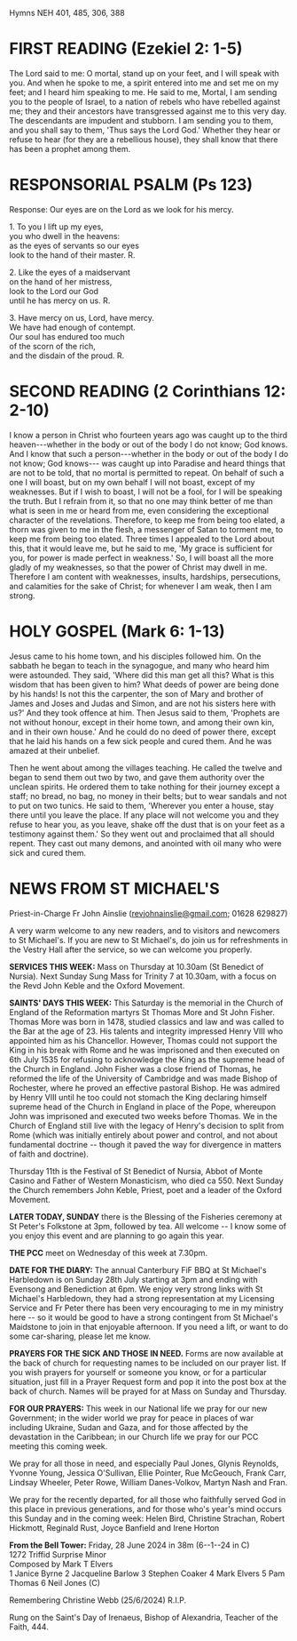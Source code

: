 Hymns NEH 401, 485, 306, 388

# FIRST READING (Ezekiel 2: 1-5)

The Lord said to me: O mortal, stand up on your feet, and I will speak
with you. And when he spoke to me, a spirit entered into me and set me
on my feet; and I heard him speaking to me. He said to me, Mortal, I am
sending you to the people of Israel, to a nation of rebels who have
rebelled against me; they and their ancestors have transgressed against
me to this very day. The descendants are impudent and stubborn. I am
sending you to them, and you shall say to them, 'Thus says the
Lord God.' Whether they hear or refuse to hear (for they are a
rebellious house), they shall know that there has been a prophet among
them.

# RESPONSORIAL PSALM (Ps 123)

Response: Our eyes are on the Lord as we look for his mercy.

1\.  To you I lift up my eyes,\
you who dwell in the heavens:\
as the eyes of servants so our eyes\
look to the hand of their master. R.

2\. Like the eyes of a maidservant\
on the hand of her mistress,\
look to the Lord our God\
until he has mercy on us.  R.

3\. Have mercy on us, Lord, have mercy.\
We have had enough of contempt.\
Our soul has endured too much\
of the scorn of the rich,\
and the disdain of the proud. R.

# SECOND READING (2 Corinthians 12: 2-10)

I know a person in Christ who fourteen years ago was caught up to the
third heaven---whether in the body or out of the body I do not know; God
knows. And I know that such a person---whether in the body or out of the
body I do not know; God knows--- was caught up into Paradise and heard
things that are not to be told, that no mortal is permitted to
repeat. On behalf of such a one I will boast, but on my own behalf I
will not boast, except of my weaknesses. But if I wish to boast, I will
not be a fool, for I will be speaking the truth. But I refrain from it,
so that no one may think better of me than what is seen in me or heard
from me, even considering the exceptional character of the revelations.
Therefore, to keep me from being too elated, a thorn was given to me in
the flesh, a messenger of Satan to torment me, to keep me from being too
elated. Three times I appealed to the Lord about this, that it would
leave me, but he said to me, 'My grace is sufficient for you, for
power is made perfect in weakness.' So, I will boast all the more gladly
of my weaknesses, so that the power of Christ may dwell in me. Therefore
I am content with weaknesses, insults, hardships, persecutions, and
calamities for the sake of Christ; for whenever I am weak, then I am
strong.

# HOLY GOSPEL (Mark 6: 1-13)

Jesus came to his home town, and his disciples followed him. On the
sabbath he began to teach in the synagogue, and many who heard him were
astounded. They said, 'Where did this man get all this? What is this
wisdom that has been given to him? What deeds of power are being done by
his hands! Is not this the carpenter, the son of Mary and brother of
James and Joses and Judas and Simon, and are not his sisters here with
us?' And they took offence at him. Then Jesus said to them, 'Prophets
are not without honour, except in their home town, and among their own
kin, and in their own house.' And he could do no deed of power there,
except that he laid his hands on a few sick people and cured them. And
he was amazed at their unbelief.

Then he went about among the villages teaching. He called the twelve and
began to send them out two by two, and gave them authority over the
unclean spirits. He ordered them to take nothing for their journey
except a staff; no bread, no bag, no money in their belts; but to wear
sandals and not to put on two tunics. He said to them, 'Wherever you
enter a house, stay there until you leave the place. If any place will
not welcome you and they refuse to hear you, as you leave, shake off the
dust that is on your feet as a testimony against them.' So they went out
and proclaimed that all should repent. They cast out many demons, and
anointed with oil many who were sick and cured them.

# NEWS FROM ST MICHAEL'S

Priest-in-Charge Fr John Ainslie
([revjohnainslie@gmail.com](mailto:revjohnainslie@gmail.com);
01628 629827)

A very warm welcome to any new readers, and to visitors and
newcomers to St Michael's. If you are new to St Michael's, do join us
for refreshments in the Vestry Hall after the service, so we can welcome
you properly.

**SERVICES THIS WEEK:** Mass on Thursday at 10.30am (St Benedict of
Nursia). Next Sunday Sung Mass for Trinity 7 at 10.30am, with a focus on
the Revd John Keble and the Oxford Movement.

**SAINTS' DAYS THIS WEEK:** This Saturday is the memorial in the Church
of England of the Reformation martyrs St Thomas More and St John Fisher.
Thomas More was born in 1478, studied classics and law and was called to
the Bar at the age of 23. His talents and integrity impressed Henry VIII
who appointed him as his Chancellor. However, Thomas could not support
the King in his break with Rome and he was imprisoned and then executed
on 6th July 1535 for refusing to acknowledge the King as the supreme
head of the Church in England. John Fisher was a close friend of Thomas,
he reformed the life of the University of Cambridge and was made Bishop
of Rochester, where he proved an effective pastoral Bishop. He was
admired by Henry VIII until he too could not stomach the King declaring
himself supreme head of the Church in England in place of the Pope,
whereupon John was imprisoned and executed two weeks before Thomas. We
in the Church of England still live with the legacy of Henry's decision
to split from Rome (which was initially entirely about power and
control, and not about fundamental doctrine -- though it paved the way
for divergence in matters of faith and doctrine).

Thursday 11th is the Festival of St Benedict of Nursia, Abbot of Monte
Casino and Father of Western Monasticism, who died ca 550. Next Sunday
the Church remembers John Keble, Priest, poet and a leader of the Oxford
Movement.

**LATER TODAY, SUNDAY** there is the Blessing of the Fisheries ceremony
at St Peter's Folkstone at 3pm, followed by tea. All welcome -- I know
some of you enjoy this event and are planning to go again this year.

**THE PCC** meet on Wednesday of this week at 7.30pm.

**DATE FOR THE DIARY:** The annual Canterbury FiF BBQ at St Michael's
Harbledown is on Sunday 28th July starting at 3pm and ending with
Evensong and Benediction at 6pm. We enjoy very strong links with St
Michael's Harbledown, they had a strong representation at my Licensing
Service and Fr Peter there has been very encouraging to me in my
ministry here -- so it would be good to have a strong contingent from St
Michael's Maidstone to join in that enjoyable afternoon. If you need a
lift, or want to do some car-sharing, please let me know.

**PRAYERS FOR THE SICK AND THOSE IN NEED.** Forms are now available at
the back of church for requesting names to be included on our prayer
list. If you wish prayers for yourself or someone you know, or for a
particular situation, just fill in a Prayer Request form and pop it into
the post box at the back of church. Names will be prayed for at Mass on
Sunday and Thursday.

**FOR OUR PRAYERS:** This week in our National life we pray for our
new Government; in the wider world we pray for peace in places of
war including Ukraine, Sudan and Gaza, and for those affected by the
devastation in the Caribbean; in our Church life we pray for our PCC
meeting this coming week.

We pray for all those in need, and especially Paul Jones, Glynis
Reynolds, Yvonne Young, Jessica O'Sullivan, Ellie Pointer, Rue McGeouch,
Frank Carr, Lindsay Wheeler, Peter Rowe, William Danes-Volkov, Martyn
Nash and Fran.

We pray for the recently departed, for all those who faithfully
served God in this place in previous generations, and for those who's
year's mind occurs this Sunday and in the coming week: Helen Bird,
Christine Strachan, Robert Hickmott, Reginald Rust, Joyce Banfield and
Irene Horton

**From the Bell Tower:** Friday, 28 June 2024 in 38m (6--1--24 in C)\
1272 Triffid Surprise Minor\
Composed by Mark T Elvers\
1 Janice Byrne 2 Jacqueline Barlow 3 Stephen Coaker 4 Mark Elvers 5 Pam
Thomas 6 Neil Jones (C)

Remembering Christine Webb (25/6/2024) R.I.P.

Rung on the Saint's Day of Irenaeus, Bishop of Alexandria, Teacher of
the Faith, 444.
